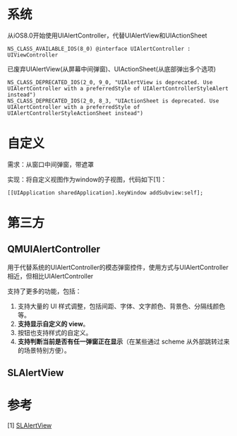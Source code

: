 #  系统

从iOS8.0开始使用UIAlertController，代替UIAlertView和UIActionSheet

```
NS_CLASS_AVAILABLE_IOS(8_0) @interface UIAlertController : UIViewController
```

已废弃UIAlertView(从屏幕中间弹窗)、UIActionSheet(从底部弹出多个选项)

```
NS_CLASS_DEPRECATED_IOS(2_0, 9_0, "UIAlertView is deprecated. Use UIAlertController with a preferredStyle of UIAlertControllerStyleAlert instead")
NS_CLASS_DEPRECATED_IOS(2_0, 8_3, "UIActionSheet is deprecated. Use UIAlertController with a preferredStyle of UIAlertControllerStyleActionSheet instead")
```





# 自定义

需求：从窗口中间弹窗，带遮罩

实现：将自定义视图作为window的子视图，代码如下[1]：

```
[[UIApplication sharedApplication].keyWindow addSubview:self];
```

# 第三方

## QMUIAlertController

用于代替系统的UIAlertController的模态弹窗控件，使用方式与UIAlertController相近，但相比UIAlertController

 支持了更多的功能，包括：

1. 支持大量的 UI 样式调整，包括间距、字体、文字颜色、背景色、分隔线颜色等。
2. **支持显示自定义的 view**。
3. 按钮也支持样式的自定义。
4. **支持判断当前是否有任一弹窗正在显示**（在某些通过 scheme 从外部跳转过来的场景特别方便）。

## SLAlertView

# 参考

[1] [SLAlertView](https://github.com/WSongLin/SLAlertView)



